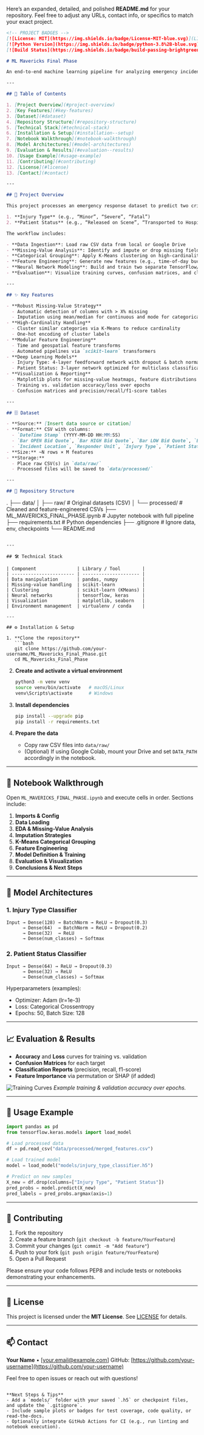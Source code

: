 Here’s an expanded, detailed, and polished **README.md** for your repository. Feel free to adjust any URLs, contact info, or specifics to match your exact project.

```markdown
<!-- PROJECT BADGES -->
[![License: MIT](https://img.shields.io/badge/License-MIT-blue.svg)](LICENSE)
[![Python Version](https://img.shields.io/badge/python-3.8%2B-blue.svg)]()
[![Build Status](https://img.shields.io/badge/build-passing-brightgreen.svg)]()

# ML Mavericks Final Phase

An end-to-end machine learning pipeline for analyzing emergency incident data and predicting patient outcomes. This project represents the culminating phase of the **ML Mavericks** initiative, demonstrating advanced data preprocessing, feature engineering, and neural-network modeling.

---

## 📖 Table of Contents

1. [Project Overview](#project-overview)  
2. [Key Features](#key-features)  
3. [Dataset](#dataset)  
4. [Repository Structure](#repository-structure)  
5. [Technical Stack](#technical-stack)  
6. [Installation & Setup](#installation--setup)  
7. [Notebook Walkthrough](#notebook-walkthrough)  
8. [Model Architectures](#model-architectures)  
9. [Evaluation & Results](#evaluation--results)  
10. [Usage Example](#usage-example)  
11. [Contributing](#contributing)  
12. [License](#license)  
13. [Contact](#contact)

---

## 🚀 Project Overview

This project processes an emergency response dataset to predict two critical outcomes:

1. **Injury Type** (e.g., “Minor”, “Severe”, “Fatal”)  
2. **Patient Status** (e.g., “Released on Scene”, “Transported to Hospital”)

The workflow includes:

- **Data Ingestion**: Load raw CSV data from local or Google Drive  
- **Missing-Value Analysis**: Identify and impute or drop missing fields  
- **Categorical Grouping**: Apply K-Means clustering on high-cardinality features (e.g., incident location)  
- **Feature Engineering**: Generate new features (e.g., time-of-day buckets, incident severity scores)  
- **Neural Network Modeling**: Build and train two separate TensorFlow/Keras models  
- **Evaluation**: Visualize training curves, confusion matrices, and classification reports

---

## ✨ Key Features

- **Robust Missing-Value Strategy**  
  - Automatic detection of columns with > X% missing  
  - Imputation using mean/median for continuous and mode for categorical  
- **High-Cardinality Handling**  
  - Cluster similar categories via K-Means to reduce cardinality  
  - One-hot encoding of cluster labels  
- **Modular Feature Engineering**  
  - Time and geospatial feature transforms  
  - Automated pipelines via `scikit-learn` transformers  
- **Deep Learning Models**  
  - Injury Type: 4-layer feedforward network with dropout & batch normalization  
  - Patient Status: 3-layer network optimized for multiclass classification  
- **Visualization & Reporting**  
  - Matplotlib plots for missing-value heatmaps, feature distributions  
  - Training vs. validation accuracy/loss over epochs  
  - Confusion matrices and precision/recall/f1-score tables

---

## 🗄️ Dataset

- **Source:** [Insert data source or citation]  
- **Format:** CSV with columns:  
  - `DateTime Stamp` (YYYY-MM-DD HH:MM:SS)  
  - `Bar OPEN Bid Quote`, `Bar HIGH Bid Quote`, `Bar LOW Bid Quote`, `Bar CLOSE Bid Quote`  
  - `Incident Location`, `Responder Unit`, `Injury Type`, `Patient Status`, `Volume`  
- **Size:** ~N rows × M features  
- **Storage:**  
  - Place raw CSV(s) in `data/raw/`  
  - Processed files will be saved to `data/processed/`

---

## 📁 Repository Structure

```

.
├── data/
│   ├── raw/               # Original datasets (CSV)
│   └── processed/         # Cleaned and feature-engineered CSVs
├── ML\_MAVERICKS\_FINAL\_PHASE.ipynb  # Jupyter notebook with full pipeline
├── requirements.txt       # Python dependencies
├── .gitignore             # Ignore data, env, checkpoints
└── README.md

````

---

## 🛠️ Technical Stack

| Component               | Library / Tool        |
| ----------------------- | --------------------- |
| Data manipulation       | pandas, numpy         |
| Missing-value handling  | scikit-learn          |
| Clustering              | scikit-learn (KMeans) |
| Neural networks         | tensorflow, keras     |
| Visualization           | matplotlib, seaborn   |
| Environment management  | virtualenv / conda    |

---

## ⚙️ Installation & Setup

1. **Clone the repository**  
   ```bash
   git clone https://github.com/your-username/ML_Mavericks_Final_Phase.git
   cd ML_Mavericks_Final_Phase
````

2. **Create and activate a virtual environment**

   ```bash
   python3 -m venv venv
   source venv/bin/activate   # macOS/Linux
   venv\Scripts\activate      # Windows
   ```

3. **Install dependencies**

   ```bash
   pip install --upgrade pip
   pip install -r requirements.txt
   ```

4. **Prepare the data**

   * Copy raw CSV files into `data/raw/`
   * (Optional) If using Google Colab, mount your Drive and set `DATA_PATH` accordingly in the notebook.

---

## 📓 Notebook Walkthrough

Open `ML_MAVERICKS_FINAL_PHASE.ipynb` and execute cells in order. Sections include:

1. **Imports & Config**
2. **Data Loading**
3. **EDA & Missing-Value Analysis**
4. **Imputation Strategies**
5. **K-Means Categorical Grouping**
6. **Feature Engineering**
7. **Model Definition & Training**
8. **Evaluation & Visualization**
9. **Conclusions & Next Steps**

---

## 🧠 Model Architectures

### 1. Injury Type Classifier

```text
Input → Dense(128) → BatchNorm → ReLU → Dropout(0.3)
      → Dense(64)  → BatchNorm → ReLU → Dropout(0.2)
      → Dense(32)  → ReLU
      → Dense(num_classes) → Softmax
```

### 2. Patient Status Classifier

```text
Input → Dense(64) → ReLU → Dropout(0.3)
      → Dense(32) → ReLU
      → Dense(num_classes) → Softmax
```

Hyperparameters (examples):

* Optimizer: Adam (lr=1e-3)
* Loss: Categorical Crossentropy
* Epochs: 50, Batch Size: 128

---

## 📈 Evaluation & Results

* **Accuracy** and **Loss** curves for training vs. validation
* **Confusion Matrices** for each target
* **Classification Reports** (precision, recall, f1-score)
* **Feature Importance** via permutation or SHAP (if added)

![Training Curves](./assets/training_curves.png)
*Example training & validation accuracy over epochs.*

---

## 🔧 Usage Example

```python
import pandas as pd
from tensorflow.keras.models import load_model

# Load processed data
df = pd.read_csv("data/processed/merged_features.csv")

# Load trained model
model = load_model("models/injury_type_classifier.h5")

# Predict on new samples
X_new = df.drop(columns=["Injury Type", "Patient Status"])
pred_probs = model.predict(X_new)
pred_labels = pred_probs.argmax(axis=1)
```

---

## 🤝 Contributing

1. Fork the repository
2. Create a feature branch (`git checkout -b feature/YourFeature`)
3. Commit your changes (`git commit -m "Add feature"`)
4. Push to your fork (`git push origin feature/YourFeature`)
5. Open a Pull Request

Please ensure your code follows PEP8 and include tests or notebooks demonstrating your enhancements.

---

## 📜 License

This project is licensed under the **MIT License**. See [LICENSE](LICENSE) for details.

---

## 📫 Contact

**Your Name** • \[[your.email@example.com](mailto:your.email@example.com)]
GitHub: [https://github.com/your-username](https://github.com/your-username)

Feel free to open issues or reach out with questions!

```

**Next Steps & Tips**  
- Add a `models/` folder with your saved `.h5` or checkpoint files, and update the `.gitignore`.  
- Include sample plots or badges for test coverage, code quality, or read-the-docs.  
- Optionally integrate GitHub Actions for CI (e.g., run linting and notebook execution).
```
